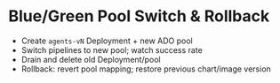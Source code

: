 # Blue/Green Pool Switch & Rollback

- Create `agents-vN` Deployment + new ADO pool
- Switch pipelines to new pool; watch success rate
- Drain and delete old Deployment/pool
- Rollback: revert pool mapping; restore previous chart/image version

